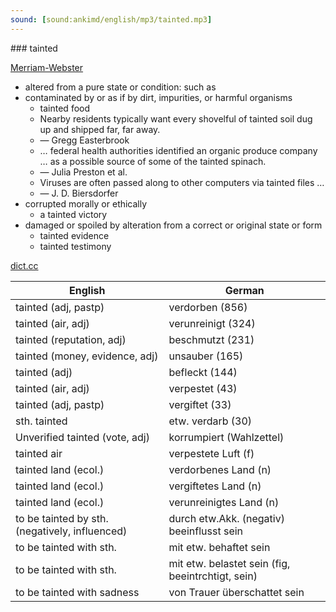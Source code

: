 ```yaml
---
sound: [sound:ankimd/english/mp3/tainted.mp3]
---
```


\### tainted

[Merriam-Webster](https://www.merriam-webster.com/dictionary/tainted)

- altered from a pure state or condition: such as
- contaminated by or as if by dirt, impurities, or harmful organisms
    - tainted food
    - Nearby residents typically want every shovelful of tainted soil dug up and shipped far, far away.
    - — Gregg Easterbrook
    - … federal health authorities identified an organic produce company … as a possible source of some of the tainted spinach.
    - — Julia Preston et al.
    - Viruses are often passed along to other computers via tainted files …
    - — J. D. Biersdorfer
- corrupted morally or ethically
    - a tainted victory
- damaged or spoiled by alteration from a correct or original state or form
    - tainted evidence
    - tainted testimony

[dict.cc](https://www.dict.cc/tainted)

| English        | German       |
| -------------- | ------------ |
| tainted (adj, pastp) | verdorben (856) |
| tainted (air, adj) | verunreinigt (324) |
| tainted (reputation, adj) | beschmutzt (231) |
| tainted (money, evidence, adj) | unsauber (165) |
| tainted (adj) | befleckt (144) |
| tainted (air, adj) | verpestet (43) |
| tainted (adj, pastp) | vergiftet (33) |
| sth. tainted | etw. verdarb (30) |
| Unverified tainted (vote, adj) | korrumpiert (Wahlzettel) |
| tainted air | verpestete Luft (f) |
| tainted land (ecol.) | verdorbenes Land (n) |
| tainted land (ecol.) | vergiftetes Land (n) |
| tainted land (ecol.) | verunreinigtes Land (n) |
| to be tainted by sth. (negatively, influenced) | durch etw.Akk. (negativ) beeinflusst sein |
| to be tainted with sth. | mit etw. behaftet sein |
| to be tainted with sth. | mit etw. belastet sein (fig, beeintrchtigt, sein) |
| to be tainted with sadness | von Trauer überschattet sein |
